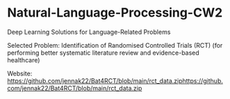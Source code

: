 # Natural-Language-Processing-CW2
Deep Learning Solutions for Language-Related Problems


Selected Problem: Identification of Randomised Controlled Trials (RCT) (for performing better systematic literature review and evidence-based healthcare)


Website: https://github.com/jennak22/Bat4RCT/blob/main/rct_data.ziphttps://github.com/jennak22/Bat4RCT/blob/main/rct_data.zip
